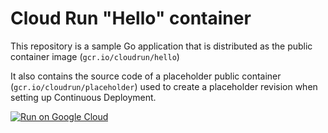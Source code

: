 # Cloud Run "Hello" container

This repository is a sample Go application that is
distributed as the public container image (`gcr.io/cloudrun/hello`) 


It also contains the source code of a placeholder public container
(`gcr.io/cloudrun/placeholder`)  used to create a placeholder revision when setting up 
Continuous Deployment.

[![Run on Google Cloud](https://deploy.cloud.run/button.svg)](https://deploy.cloud.run)















